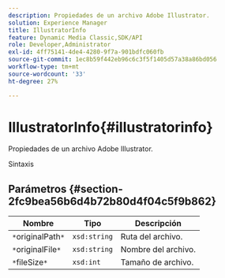```yaml
---
description: Propiedades de un archivo Adobe Illustrator.
solution: Experience Manager
title: IllustratorInfo
feature: Dynamic Media Classic,SDK/API
role: Developer,Administrator
exl-id: 4ff75141-4de4-4280-9f7a-901bdfc060fb
source-git-commit: 1ec8b59f442eb96c6c3f5f1405d57a38a86bd056
workflow-type: tm+mt
source-wordcount: '33'
ht-degree: 27%

---
```


# IllustratorInfo{#illustratorinfo}

Propiedades de un archivo Adobe Illustrator.

Sintaxis

## Parámetros {#section-2fc9bea56b6d4b72b80d4f04c5f9b862}

| Nombre | Tipo | Descripción |
|---|---|---|
| `*`originalPath`*` | `xsd:string` | Ruta del archivo. |
| `*`originalFile`*` | `xsd:string` | Nombre del archivo. |
| `*`fileSize`*` | `xsd:int` | Tamaño de archivo. |

